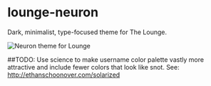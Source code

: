 # lounge-neuron
Dark, minimalist, type-focused theme for The Lounge.

![Neuron theme for Lounge](https://raw.githubusercontent.com/easymac/lounge-neuron/master/preview.png)

##TODO:
Use science to make username color palette vastly more attractive and include fewer colors that look like snot. See: http://ethanschoonover.com/solarized
